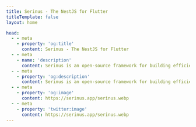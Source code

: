 ```yaml
---
title: Serinus - The NestJS for Flutter
titleTemplate: false
layout: home

head:
  - - meta
    - property: 'og:title'
      content: Serinus - The NestJS for Flutter
  - - meta
    - name: 'description'
      content: Serinus is an open-source framework for building efficient and scalable backend applications powered by Dart.
  - - meta
    - property: 'og:description'
      content: Serinus is an open-source framework for building efficient and scalable backend applications powered by Dart.
  - - meta
    - property: 'og:image'
      content: https://serinus.app/serinus.webp
  - - meta
    - property: 'twitter:image'
      content: https://serinus.app/serinus.webp
---
```


<script setup>
  import Home from './components/home.vue';
</script>

<Home />
